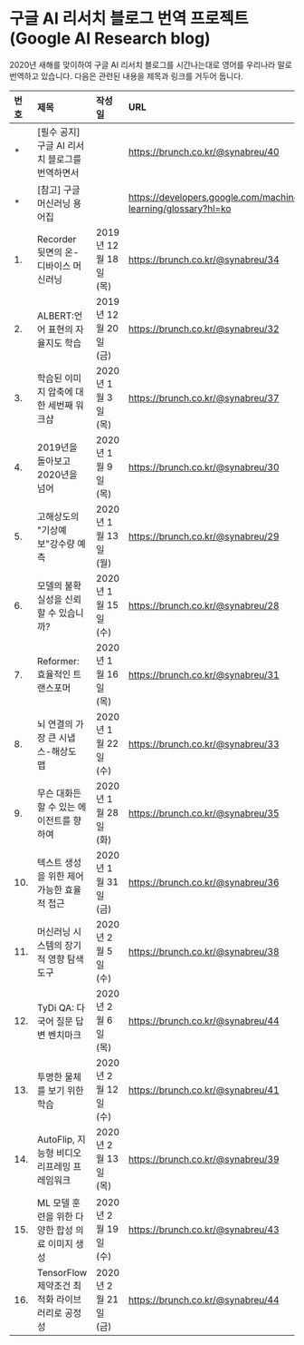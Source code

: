 # 구글 AI 리서치 블로그 번역 프로젝트(Google AI Research blog)

2020년 새해를 맞이하여 구글 AI 리서치 블로그를 시간나는대로 영어를 우리나라 말로 번역하고 있습니다. 
다음은 관련된 내용을 제목과 링크를 거두어 둡니다. 

|번호 |제목|작성일|URL|
|:---|:--------------------------------------|:-----------------|:-------------------------------|
|*  |[필수 공지] 구글 AI 리서치 블로그를 번역하면서 |                  |https://brunch.co.kr/@synabreu/40 | 
|*  |[참고] 구글 머신러닝 용어집                |                  |https://developers.google.com/machine-learning/glossary?hl=ko|
|1. |Recorder 뒷면의 온-디바이스 머신러닝       |2019년 12월 18일(목) |https://brunch.co.kr/@synabreu/34 |
|2. |ALBERT:언어 표현의 자율지도 학습           |2019년 12월 20일(금)|https://brunch.co.kr/@synabreu/32 |
|3. |학습된 이미지 압축에 대한 세번째 워크샵       |2020년 1월 3일(목)   |https://brunch.co.kr/@synabreu/37 |
|4. |2019년을 돌아보고 2020년을 넘어            |2020년 1월 9일(목)  |https://brunch.co.kr/@synabreu/30 |
|5. |고해상도의 "기상예보"강수량 예측             |2020년 1월 13일(월) |https://brunch.co.kr/@synabreu/29 |
|6. |모델의 불확실성을 신뢰할 수 있습니까?         |2020년 1월 15일(수) |https://brunch.co.kr/@synabreu/28 |
|7. |Reformer:효율적인 트랜스포머              |2020년 1월 16일(목) |https://brunch.co.kr/@synabreu/31 |
|8. |뇌 연결의 가장 큰 시냅스-해상도 맵           |2020년 1월 22일(수) |https://brunch.co.kr/@synabreu/33 |
|9. |무슨 대화든 할 수 있는 에이전트를 향하여       |2020년 1월 28일(화) |https://brunch.co.kr/@synabreu/35 |
|10.|텍스트 생성을 위한 제어가능한 효율적 접근      |2020년 1월 31일(금) |https://brunch.co.kr/@synabreu/36 |
|11.|머신러닝 시스템의 장기적 영향 탐색 도구       |2020년 2월 5일(수)  |https://brunch.co.kr/@synabreu/38 |
|12.|TyDi QA: 다국어 질문 답변 벤치마크         |2020년 2월 6일(목) |https://brunch.co.kr/@synabreu/44 |
|13.|투명한 물체를 보기 위한 학습               |2020년 2월 12일(수) |https://brunch.co.kr/@synabreu/41 |
|14.|AutoFlip, 지능형 비디오 리프레밍 프레임워크  |2020년 2월 13일(목) |https://brunch.co.kr/@synabreu/39 |
|15.|ML 모델 훈련을 위한 다양한 합성 의료 이미지 생성 |2020년 2월 19일(수) |https://brunch.co.kr/@synabreu/43 |
|16.|TensorFlow 제약조건 최적화 라이브러리로 공정성 |2020년 2월 21일(금) |https://brunch.co.kr/@synabreu/44 |















 

